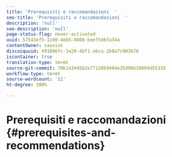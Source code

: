 ```yaml
---
title: 'Prerequisiti e raccomandazioni  '
seo-title: 'Prerequisiti e raccomandazioni  '
description: 'null'
seo-description: 'null'
page-status-flag: never-activated
uuid: 57543ef5-1190-4eb5-8808-beef5d6fa34a
contentOwner: sauviat
discoiquuid: 491006fc-3a20-4bf1-abca-2b0a7c903b76
iscontainer: true
translation-type: tm+mt
source-git-commit: 70b143445b2e77128b9404e35d96b39694d55335
workflow-type: tm+mt
source-wordcount: '11'
ht-degree: 100%

---
```



# Prerequisiti e raccomandazioni {#prerequisites-and-recommendations}

